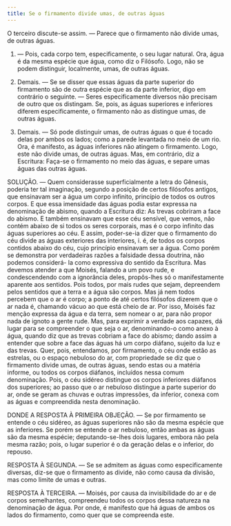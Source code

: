 ```yaml
---
title: Se o firmamento divide umas, de outras águas
---
```


O terceiro discute-se assim. — Parece que o firmamento não divide umas, de outras águas.  

1. — Pois, cada corpo tem, especificamente, o seu lugar natural. Ora, água é da mesma espécie que água, como diz o Filósofo. Logo, não se podem distinguir, localmente, umas, de outras águas.  

2. Demais. — Se se disser que essas águas da parte superior do firmamento são de outra espécie que as da parte inferior, digo em contrário o seguinte. — Seres especificamente diversos não precisam de outro que os distingam. Se, pois, as águas superiores e inferiores diferem especificamente, o firmamento não as distingue umas, de outras águas.  

3. Demais. — Só pode distinguir umas, de outras águas o que é tocado delas por ambos os lados; como a parede levantada no meio de um rio. Ora, é manifesto, as águas inferiores não atingem o firmamento. Logo, este não divide umas, de outras águas.  Mas, em contrário, diz a Escritura: Faça-se o firmamento no meio das águas, e separe umas águas das outras águas.  

SOLUÇÃO. — Quem considerasse superficialmente a letra do Gênesis, poderia ter tal imaginação, segundo a posição de certos filósofos antigos, que ensinavam ser a água um corpo infinito, princípio de todos os outros corpos. E que essa imensidade das águas podia estar expressa na denominação de abismo, quando a Escritura diz: As trevas cobriram a face do abismo. E também ensinavam que esse céu sensível, que vemos, não contém abaixo de si todos os seres corporais, mas é o corpo infinito das águas superiores ao céu. E assim, poder-se-ia dizer que o firmamento do céu divide as águas exteriores das interiores, i. é, de todos os corpos contidos abaixo do céu, cujo princípio ensinavam ser a água. Como porém se demonstra por verdadeiras razões a falsidade dessa doutrina, não podemos considerá- la como expressiva do sentido da Escritura. Mas devemos atender a que Moisés, falando a um povo rude, e condescendendo com a ignorância deles, propôs-lhes só o manifestamente aparente aos sentidos. Pois todos, por mais rudes que sejam, depreendem pelos sentidos que a terra e a água são corpos. Mas já nem todos percebem que o ar é corpo; a ponto de até certos filósofos dizerem que o ar nada é, chamando vácuo ao que está cheio de ar. Por isso, Moisés faz menção expressa da água e da terra, sem nomear o ar, para não propor nada de ignoto a gente rude. Mas, para exprimir a verdade aos capazes, dá lugar para se compreender o que seja o ar, denominando-o como anexo à água, quando diz que as trevas cobriam a face do abismo; dando assim a entender que sobre a face das águas há um corpo diáfano, sujeito da luz e das trevas.  Quer, pois, entendamos, por firmamento, o céu onde estão as estrelas, ou o espaço nebuloso do ar, com propriedade se diz que o firmamento divide umas, de outras águas, sendo estas ou a matéria informe, ou todos os corpos diáfanos, incluídos nessa comum denominação. Pois, o céu sidéreo distingue os corpos inferiores diáfanos dos superiores; ao passo que o ar nebuloso distingue a parte superior do ar, onde se geram as chuvas e outras impressões, da inferior, conexa com as águas e compreendida nesta denominação.  

DONDE A RESPOSTA À PRIMEIRA OBJEÇÃO. — Se por firmamento se entende o céu sidéreo, as águas superiores não são da mesma espécie que as inferiores. Se porém se entende o ar nebuloso, então ambas as águas são da mesma espécie; deputando-se-lhes dois lugares, embora não pela mesma razão; pois, o lugar superior é o da geração delas e o inferior, do repouso.  

RESPOSTA À SEGUNDA. — Se se admitem as águas como especificamente diversas, diz-se que o firmamento as divide, não como causa da divisão, mas como limite de umas e outras.  

RESPOSTA À TERCEIRA. — Moisés, por causa da invisibilidade do ar e de corpos semelhantes, compreendeu todos os corpos dessa natureza na denominação de água. Por onde, é manifesto que há águas de ambos os lados do firmamento, como quer que se compreenda este.
